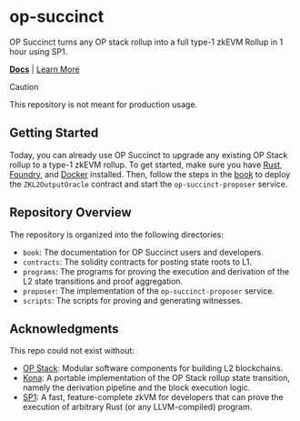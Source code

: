 # op-succinct

OP Succinct turns any OP stack rollup into a full type-1 zkEVM Rollup in 1 hour using SP1.

**[Docs](https://succinctlabs.github.io/op-succinct)**
| [Learn More](https://succinctlabs.github.io/op-succinct)

> [!CAUTION]
>
> This repository is not meant for production usage.

## Getting Started

Today, you can already use OP Succinct to upgrade any existing OP Stack rollup to a type-1 zkEVM rollup. To get started, make sure you have [Rust](https://rustup.rs/), [Foundry](https://book.getfoundry.sh/), and [Docker](https://docs.docker.com/engine/install/) installed. Then, follow the steps in the [book]() to deploy the `ZKL2OutputOracle` contract and start the `op-succinct-proposer` service.

## Repository Overview

The repository is organized into the following directories:

- `book`: The documentation for OP Succinct users and developers.
- `contracts`: The solidity contracts for posting state roots to L1.
- `programs`: The programs for proving the execution and derivation of the L2 state transitions and proof aggregation.
- `proposer`: The implementation of the `op-succinct-proposer` service.
- `scripts`: The scripts for proving and generating witnesses.

## Acknowledgments

This repo could not exist without:
* [OP Stack](https://docs.optimism.io/stack/getting-started): Modular software components for building L2 blockchains.
* [Kona](https://github.com/anton-rs/kona/tree/main): A portable implementation of the OP Stack rollup state transition, namely the derivation pipeline and the block execution logic.
* [SP1](https://github.com/succinctlabs/sp1): A fast, feature-complete zkVM for developers that can prove the execution of arbitrary Rust (or any LLVM-compiled) program.